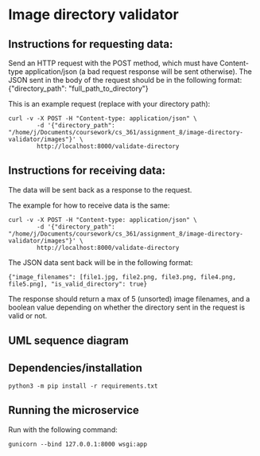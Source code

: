 # Image directory validator

<h2> Instructions for requesting data: </h2>
Send an HTTP request with the POST method, which must have Content-type application/json (a bad request response will be sent otherwise). The JSON sent in the body of the request should be in the following format:
{"directory_path": "full_path_to_directory"} 

This is an example request (replace with your directory path):

```
curl -v -X POST -H "Content-type: application/json" \
       	-d '{"directory_path": "/home/j/Documents/coursework/cs_361/assignment_8/image-directory-validator/images"}' \
       	http://localhost:8000/validate-directory
```

<h2> Instructions for receiving data: </h2>
The data will be sent back as a response to the request. 

The example for how to receive data is the same:
```
curl -v -X POST -H "Content-type: application/json" \
       	-d '{"directory_path": "/home/j/Documents/coursework/cs_361/assignment_8/image-directory-validator/images"}' \
       	http://localhost:8000/validate-directory
```

The JSON data sent back will be in the following format:
```
{"image_filenames": [file1.jpg, file2.png, file3.png, file4.png, file5.png], "is_valid_directory": true}
```

The response should return a max of 5 (unsorted) image filenames, and a boolean value depending on whether the directory sent in the request is valid or not.

<h2> UML sequence diagram </h2>

<h2> Dependencies/installation </h2>

```
python3 -m pip install -r requirements.txt
```

<h2> Running the microservice </h2>
Run with the following command:

```
gunicorn --bind 127.0.0.1:8000 wsgi:app
```


